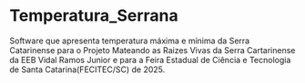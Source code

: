 # Temperatura_Serrana
Software que apresenta temperatura máxima e mínima da Serra Catarinense para o Projeto Mateando as Raizes Vivas da Serra Cartarinense da EEB Vidal Ramos Junior e para a Feira Estadual de Ciência e Tecnologia de Santa Catarina(FECITEC/SC) de 2025.
